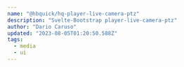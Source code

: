 ```yaml
---
name: "@hbquick/hq-player-live-camera-ptz"
description: "Svelte-Bootstrap player-live-camera-ptz"
author: "Dario Caruso"
updated: "2023-08-05T01:20:50.588Z"
tags: 
  - media
  - ui
---
```

